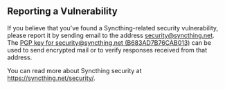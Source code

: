 ## Reporting a Vulnerability

If you believe that you've found a Syncthing-related security vulnerability,
please report it by sending email to the address security@syncthing.net. The
[PGP key for security@syncthing.net
(B683AD7B76CAB013)](https://syncthing.net/security-key.txt) can be used to
send encrypted mail or to verify responses received from that address.

You can read more about Syncthing security at
https://syncthing.net/security/.
